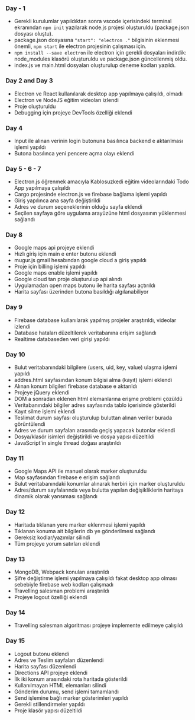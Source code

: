 ### Day - 1

  - Gerekli kurulumlar yapıldıktan sonra vscode içerisindeki terminal ekranından `npm init` yazılarak node.js projesi oluşturuldu (package.json dosyası oluştu).
  - package.json dosyasına `"start": "electron ."` bilgisinin eklenmesi önemli, `npm start` ile electron projesinin çalışması için.
  - `npm install --save electron` ile electron için gerekli dosyaları indirdik: node_modules klasörü oluşturuldu ve package.json güncellenmiş oldu.
  - index.js ve main.html dosyaları oluşturulup deneme kodları yazıldı.

### Day 2 and Day 3

  - Electron ve React kullanılarak desktop app yapılmaya çalışıldı, olmadı
  - Electron ve NodeJS eğitim videoları izlendi
  - Proje oluşturuldu
  - Debugging için projeye DevTools özelliği eklendi

### Day 4

  - Input ile alınan verinin login butonuna basılınca backend e aktarılması işlemi yapıldı
  - Butona basılınca yeni pencere açma olayı eklendi

### Day 5 - 6 - 7

  - Electron.js öğrenmek amacıyla Kablosuzkedi eğitim videolarındaki Todo App yapılmaya çalışıldı
  - Cargo projesinde electron.js ve firebase bağlama işlemi yapıldı
  - Giriş yapılınca ana sayfa değiştirildi
  - Adres ve durum seçeneklerinin olduğu sayfa eklendi
  - Seçilen sayfaya göre uygulama arayüzüne html dosyasının yüklenmesi sağlandı
 
### Day 8

  - Google maps api projeye eklendi
  - Hızlı giriş için main e enter butonu eklendi
  - mugur.js gmail hesabından google cloud a giriş yapıldı
  - Proje için billing işlemi yapıldı
  - Google maps enable işlemi yapıldı
  - Google cloud tan proje oluşturulup api alındı
  - Uygulamadan open maps butonu ile harita sayfası açtırıldı
  - Harita sayfası üzerinden butona basıldığı algılanabiliyor

### Day 9

  - Firebase database kullanılarak yapılmış projeler araştırıldı, videolar izlendi
  - Database hataları düzeltilerek veritabanına erişim sağlandı
  - Realtime databaseden veri girişi yapıldı

### Day 10

  - Bulut veritabanındaki bilgilere (users, uid, key, value) ulaşma işlemi yapıldı
  - addres.html sayfasından konum bilgisi alma (kayıt)  işlemi eklendi
  - Alınan konum bilgileri firebase database e aktarıldı
  - Projeye jQuery eklendi
  - DOM a sonradan eklenen html elemanlarına erişme problemi çözüldü
  - Veritabanındaki bilgiler adres sayfasında tablo içerisinde gösterildi
  - Kayıt silme işlemi eklendi
  - Teslimat durum sayfası oluşturulup buluttan alınan veriler burada görüntülendi
  - Adres ve durum sayfaları arasında geçiş yapacak butonlar eklendi
  - Dosya/klasör isimleri değiştirildi ve dosya yapısı düzeltildi
  - JavaScript'in single thread doğası araştırıldı

### Day 11

  - Google Maps API ile manuel olarak marker oluşturuldu
  - Map sayfasından firebase e erişim sağlandı
  - Bulut veritabanındaki konumlar alınarak herbiri için marker oluşturuldu
  - Adres/durum sayfalarında veya bulutta yapılan değişikliklerin haritaya dinamik olarak yansıması sağlandı

### Day 12

  - Haritada tıklanan yere marker eklenmesi işlemi yapıldı
  - Tıklanan konuma ait bilgilerin db ye gönderilmesi sağlandı
  - Gereksiz kodlar/yazımlar silindi
  - Tüm projeye yorum satırları eklendi

### Day 13

  - MongoDB, Webpack konuları araştırıldı
  - Şifre değiştirme işlemi yapılmaya çalışıldı fakat desktop app olması sebebiyle firebase web kodları çalışmadı
  - Travelling salesman problemi araştırıldı
  - Projeye logout özelliği eklendi

### Day 14

  - Travelling salesman algoritması projeye implemente edilmeye çalışıldı

### Day 15

  - Logout butonu eklendi
  - Adres ve Teslim sayfaları düzenlendi
  - Harita sayfası düzenlendi
  - Directions API projeye eklendi
  - İlk iki konum arasındaki rota haritada gösterildi
  - Kullanılmayan HTML elemanları silindi
  - Gönderim durumu, send işlemi tamamlandı
  - Send işlemine bağlı marker gösterimleri yapıldı
  - Gerekli stillendirmeler yapıldı
  - Proje klasör yapısı düzeltildi
